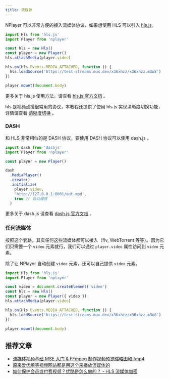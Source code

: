 ```yaml
---
title: 流媒体
---
```


NPlayer 可以非常方便的接入流媒体协议，如果想使用 HLS 可以引入 [hls.js](https://github.com/video-dev/hls.js)。

```js
import Hls from 'hls.js'
import Player from 'nplayer'

const hls = new Hls()
const player = new Player()
hls.attachMedia(player.video)

hls.on(Hls.Events.MEDIA_ATTACHED, function () {
  hls.loadSource('https://test-streams.mux.dev/x36xhzz/x36xhzz.m3u8')
})

player.mount(document.body)
```

更多关于 hls.js 使用方法，请查看 [hls.js 官方文档](https://github.com/video-dev/hls.js) 。

hls 是视频点播很常用的协议，本教程还提供了使用 hls.js 实现清晰度切换功能，详情请查看 [清晰度切换](examples/quantity-switch) 。

### DASH

和 HLS 非常相似的是 DASH 协议，要使用 DASH 协议可以使用 dash.js 。

```js
import dash from 'dashjs'
import Player from 'nplayer'

const player = new Player()

dash
  .MediaPlayer()
  .create()
  .initialize(
    player.video,
    'http://127.0.0.1:8001/out.mpd',
    true // 自动播放
  )
```

更多关于 dash.js 请查看 [dash.js 官方文档](https://github.com/Dash-Industry-Forum/dash.js) 。

### 任何流媒体

按照这个套路，其实任何这些流媒体都可以接入（flv, WebTorrent 等等）。因为它们只需要一个 `video` 元素就行，我们可以通过 `player.video` 属性访问到 `video` 元素。

除了让 NPlayer 自动创建 `video` 元素，还可以自己提供 `video` 元素。

```js
import Hls from 'hls.js'
import Player from 'nplayer'

const video = document.createElement('video')
const hls = new Hls()
const player = new Player({ video })
hls.attachMedia(player.video)

hls.on(Hls.Events.MEDIA_ATTACHED, function () {
  hls.loadSource('https://test-streams.mux.dev/x36xhzz/x36xhzz.m3u8')
})

player.mount(document.body)
```

## 推荐文章

- [流媒体视频基础 MSE 入门 & FFmpeg 制作视频预览缩略图和 fmp4](https://juejin.cn/post/6953777965838630926)
- [原来爱优腾等视频网站都是用这个来播放流媒体的](https://juejin.cn/post/6954761121727250439)
- [如何保护会员或付费视频？优酷是怎么做的？ - HLS 流媒体加密](https://juejin.cn/post/6955287754670342174)
